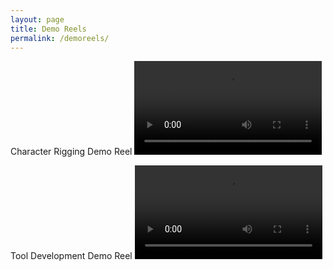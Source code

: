 ```yaml
---
layout: page
title: Demo Reels
permalink: /demoreels/
---
```


Character Rigging Demo Reel
<video controls>
  <source src="https://storage.googleapis.com/hf3dweb/DemoReel_CharacterRigging_2016.mp4" type="video/mp4">
Your browser does not support the video tag.
</video>

Tool Development Demo Reel
<video controls>
  <source src="https://storage.googleapis.com/hf3dweb/DemoReel_ToolDevelopment_2016.mp4" type="video/mp4">
Your browser does not support the video tag.
</video>

